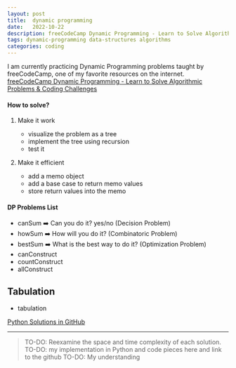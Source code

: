 ```yaml
---
layout: post
title:  dynamic programming
date:   2022-10-22
description: freeCodeCamp Dynamic Programming - Learn to Solve Algorithmic Problems & Coding Challenges
tags: dynamic-programming data-structures algorithms
categories: coding
---
```

 I am currently practicing Dynamic Programming problems taught by freeCodeCamp, one of my favorite resources on the internet. <a href="https://www.youtube.com/watch?v=oBt53YbR9Kk&t=1829s">freeCodeCamp Dynamic Programming - Learn to Solve Algorithmic Problems & Coding Challenges</a> 

#### How to solve?
1. Make it work
    - visualize the problem as a tree
    - implement the tree using recursion
    - test it

2. Make it efficient
    - add a memo object
    - add a base case to return memo values
    - store return values into the memo

#### DP Problems List
<ul>
    <li>canSum ➡️ Can you do it? yes/no (Decision Problem) </li>
    <li>howSum ➡️ How will you do it? (Combinatoric Problem) </li>
    <li>bestSum ➡️ What is the best way to do it? (Optimization Problem) </li>
    <li>canConstruct</li>
    <li>countConstruct</li>
    <li>allConstruct</li>
</ul>

## Tabulation
<ul>
    <li>tabulation</li>
</ul>

<a href="https://github.com/feyza-droid/dynamic_programming">Python Solutions in GitHub</a>

<hr>

<blockquote>
    TO-DO: Reexamine the space and time complexity of each solution.
    TO-DO: my implementation in Python and code pieces here and link to the github
    TO-DO: My understanding
</blockquote>